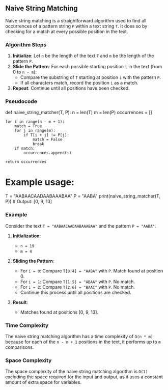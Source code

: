 ## Naive String Matching

Naive string matching is a straightforward algorithm used to find all occurrences of a pattern string `P` within a text string `T`. It does so by checking for a match at every possible position in the text.

### Algorithm Steps

1. **Initialize**: Let `n` be the length of the text `T` and `m` be the length of the pattern `P`.
2. **Slide the Pattern**: For each possible starting position `i` in the text (from 0 to `n - m`):
   - Compare the substring of `T` starting at position `i` with the pattern `P`.
   - If all characters match, record the position `i` as a match.
3. **Repeat**: Continue until all positions have been checked.

### Pseudocode

def naive_string_matcher(T, P):
    n = len(T)
    m = len(P)
    occurrences = []
    
    for i in range(n - m + 1):
        match = True
        for j in range(m):
            if T[i + j] != P[j]:
                match = False
                break
        if match:
            occurrences.append(i)
    
    return occurrences

# Example usage:
T = "AABAACAADAABAAABAA"
P = "AABA"
print(naive_string_matcher(T, P))  # Output: [0, 9, 13]


### Example

Consider the text `T = "AABAACAADAABAAABAA"` and the pattern `P = "AABA"`.

1. **Initialization**:
   - `n = 19`
   - `m = 4`

2. **Sliding the Pattern**:
   - For `i = 0`: Compare `T[0:4] = "AABA"` with `P`. Match found at position 0.
   - For `i = 1`: Compare `T[1:5] = "ABAA"` with `P`. No match.
   - For `i = 2`: Compare `T[2:6] = "BAAC"` with `P`. No match.
   - Continue this process until all positions are checked.

3. **Result**:
   - Matches found at positions [0, 9, 13].

### Time Complexity

The naive string matching algorithm has a time complexity of `O(n * m)` because for each of the `n - m + 1` positions in the text, it performs up to `m` comparisons.

### Space Complexity

The space complexity of the naive string matching algorithm is `O(1)` excluding the space required for the input and output, as it uses a constant amount of extra space for variables.

